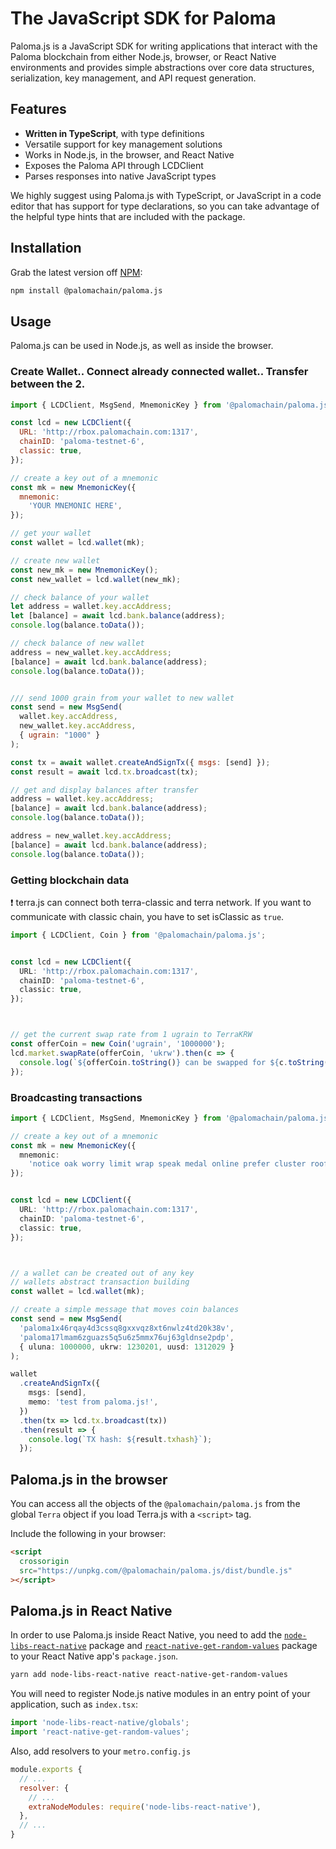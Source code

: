 # The JavaScript SDK for Paloma



Paloma.js is a JavaScript SDK for writing applications that interact with the Paloma blockchain from either Node.js, browser, or React Native environments and provides simple abstractions over core data structures, serialization, key management, and API request generation.

## Features

- **Written in TypeScript**, with type definitions
- Versatile support for key management solutions
- Works in Node.js, in the browser, and React Native
- Exposes the Paloma API through LCDClient
- Parses responses into native JavaScript types

We highly suggest using Paloma.js with TypeScript, or JavaScript in a code editor that has support for type declarations, so you can take advantage of the helpful type hints that are included with the package.

## Installation

Grab the latest version off [NPM](https://www.npmjs.com/package/@palomachain/paloma.js):

```sh
npm install @palomachain/paloma.js
```

## Usage

Paloma.js can be used in Node.js, as well as inside the browser.

### Create Wallet.. Connect already connected wallet.. Transfer between the 2.
```js
import { LCDClient, MsgSend, MnemonicKey } from '@palomachain/paloma.js';

const lcd = new LCDClient({
  URL: 'http://rbox.palomachain.com:1317',
  chainID: 'paloma-testnet-6',
  classic: true,
});

// create a key out of a mnemonic
const mk = new MnemonicKey({
  mnemonic:
    'YOUR MNEMONIC HERE',
});

// get your wallet
const wallet = lcd.wallet(mk);

// create new wallet
const new_mk = new MnemonicKey();
const new_wallet = lcd.wallet(new_mk);

// check balance of your wallet
let address = wallet.key.accAddress;
let [balance] = await lcd.bank.balance(address);
console.log(balance.toData());

// check balance of new wallet
address = new_wallet.key.accAddress;
[balance] = await lcd.bank.balance(address);
console.log(balance.toData());


/// send 1000 grain from your wallet to new wallet
const send = new MsgSend(
  wallet.key.accAddress,
  new_wallet.key.accAddress,
  { ugrain: "1000" }
);

const tx = await wallet.createAndSignTx({ msgs: [send] });
const result = await lcd.tx.broadcast(tx);

// get and display balances after transfer
address = wallet.key.accAddress;
[balance] = await lcd.bank.balance(address);
console.log(balance.toData());

address = new_wallet.key.accAddress;
[balance] = await lcd.bank.balance(address);
console.log(balance.toData());

```

### Getting blockchain data
:exclamation: terra.js can connect both terra-classic and terra network. If you want to communicate with classic chain, you have to set isClassic as `true`.
```ts
import { LCDClient, Coin } from '@palomachain/paloma.js';


const lcd = new LCDClient({
  URL: 'http://rbox.palomachain.com:1317',
  chainID: 'paloma-testnet-6',
  classic: true,
});



// get the current swap rate from 1 ugrain to TerraKRW
const offerCoin = new Coin('ugrain', '1000000');
lcd.market.swapRate(offerCoin, 'ukrw').then(c => {
  console.log(`${offerCoin.toString()} can be swapped for ${c.toString()}`);
});

```

### Broadcasting transactions


```ts
import { LCDClient, MsgSend, MnemonicKey } from '@palomachain/paloma.js';

// create a key out of a mnemonic
const mk = new MnemonicKey({
  mnemonic:
    'notice oak worry limit wrap speak medal online prefer cluster roof addict wrist behave treat actual wasp year salad speed social layer crew genius',
});


const lcd = new LCDClient({
  URL: 'http://rbox.palomachain.com:1317',
  chainID: 'paloma-testnet-6',
  classic: true,
});



// a wallet can be created out of any key
// wallets abstract transaction building
const wallet = lcd.wallet(mk);

// create a simple message that moves coin balances
const send = new MsgSend(
  'paloma1x46rqay4d3cssq8gxxvqz8xt6nwlz4td20k38v',
  'paloma17lmam6zguazs5q5u6z5mmx76uj63gldnse2pdp',
  { uluna: 1000000, ukrw: 1230201, uusd: 1312029 }
);

wallet
  .createAndSignTx({
    msgs: [send],
    memo: 'test from paloma.js!',
  })
  .then(tx => lcd.tx.broadcast(tx))
  .then(result => {
    console.log(`TX hash: ${result.txhash}`);
  });
```

## Paloma.js in the browser

You can access all the objects of the `@palomachain/paloma.js` from the global `Terra` object if you load Terra.js with a `<script>` tag.

Include the following in your browser:

```html
<script
  crossorigin
  src="https://unpkg.com/@palomachain/paloma.js/dist/bundle.js"
></script>
```


## Paloma.js in React Native

In order to use Paloma.js inside React Native, you need to add the [`node-libs-react-native`](https://github.com/parshap/node-libs-react-native) package and [`react-native-get-random-values`](https://github.com/LinusU/react-native-get-random-values) package to your React Native app's `package.json`.

```sh
yarn add node-libs-react-native react-native-get-random-values
```

You will need to register Node.js native modules in an entry point of your application, such as `index.tsx`:

```js
import 'node-libs-react-native/globals';
import 'react-native-get-random-values';
```

Also, add resolvers to your `metro.config.js`

```js
module.exports {
  // ...
  resolver: {
    // ...
    extraNodeModules: require('node-libs-react-native'),
  },
  // ...
}
```
